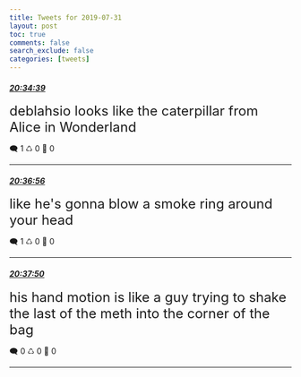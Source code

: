 ```yaml
---
title: Tweets for 2019-07-31
layout: post
toc: true
comments: false
search_exclude: false
categories: [tweets]
---
```



#### <a href = "https://twitter.com/deepfates/status/1156755090046197760">*20:34:39*</a>

<font size="5">deblahsio looks like the caterpillar from Alice in Wonderland</font>



🗨️ 1 ♺ 0 🤍  0   

---
    
#### <a href = "https://twitter.com/deepfates/status/1156755665911549953">*20:36:56*</a>

<font size="5">like he's gonna blow a smoke ring around your head</font>



🗨️ 1 ♺ 0 🤍  0   

---
    
#### <a href = "https://twitter.com/deepfates/status/1156755889971322880">*20:37:50*</a>

<font size="5">his hand motion is like a guy trying to shake the last of the meth into the corner of the bag</font>



🗨️ 0 ♺ 0 🤍  0   

---
    
            



